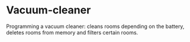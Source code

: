 # Vacuum-cleaner
Programming a vacuum cleaner: cleans rooms depending on the battery, deletes rooms from memory and filters certain rooms.
